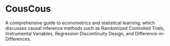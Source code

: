# CousCous
A comprehensive guide to econometrics and statistical learning, which discusses causal inference methods such as Randomized Controlled Trials, Instrumental Variables, Regression Discontinuity Design, and Difference-in-Differences.
